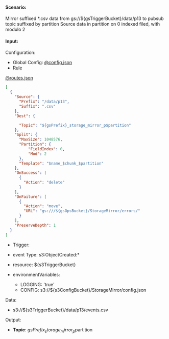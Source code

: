 #### Scenario:

Mirror suffixed *.csv data from gs://${gsTriggerBucket}/data/p13 to pubsub topic suffixed by partition
Source data in partition on 0 indexed filed, with modulo 2 
 
#### Input:

Configuration:

* Global Config: [@config,json](../../../config/gs.json)
* Rule

[@routes,json](rule.json)
```json
[
  {
    "Source": {
      "Prefix": "/data/p13",
      "Suffix": ".csv"
    },
    "Dest": {

      "Topic": "${gsPrefix}_storage_mirror_p$partition"
    },
    "Split": {
      "MaxSize": 1048576,
      "Partition": {
          "FieldIndex": 0,
          "Mod": 2
      },
      "Template": "$name_$chunk_$partition"
    },
    "OnSuccess": [
      {
        "Action": "delete"
      }
    ],
    "OnFailure": [
      {
        "Action": "move",
        "URL": "gs:///${gsOpsBucket}/StorageMirror/errors/"
      }
    ],
    "PreserveDepth": 1
  }
]
```

* Trigger:

* event Type: s3:ObjectCreated:*
* resource: ${s3TriggerBucket}
* environmentVariables:
  - LOGGING: 'true'
  - CONFIG: s3://${s3ConfigBucket}/StorageMirror/config.json
 
Data:
- s3://${s3TriggerBucket}/data/p13/events.csv


Output:
- **Topic**: ${gsPrefix}_storage_mirror_p$partition
     